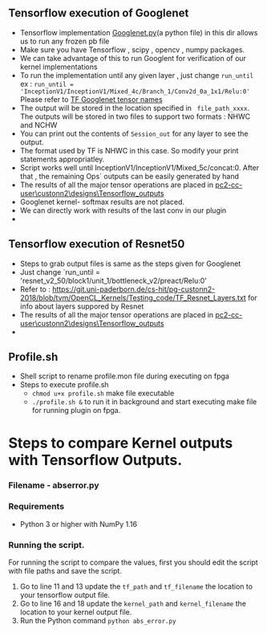 ## Tensorflow execution of Googlenet 
- Tensorflow implementation [Googlenet.py](https://git.uni-paderborn.de/cs-hit/pg-custonn2-2018/blob/tvm/OpenCL_Kernels/Testing_code/googlenet.py)(a python file) in this dir allows us to run any frozen pb file
- Make sure you have Tensorflow , scipy , opencv , numpy packages. 
- We can take advantage of this to run Googlent for verification of our kernel implementations
- To run the implementation until any given layer , just change `run_until` ex : `run_until = 'InceptionV1/InceptionV1/Mixed_4c/Branch_1/Conv2d_0a_1x1/Relu:0'`  
   Please refer to [TF Googlenet tensor names](https://git.uni-paderborn.de/cs-hit/pg-custonn2-2018/blob/tvm/OpenCL_Kernels/Testing_code/TF_Googlenet_Layers.txt) 
- The output will be stored in  the location specified in ` file_path_xxxx`. The outputs will be stored in two files to support two formats : NHWC and NCHW
- You can print out the contents of `Session_out` for any layer to see the output.
- The format used by TF is NHWC in this case. So modify your print statements appropriatley.
- Script works well until InceptionV1/InceptionV1/Mixed_5c/concat:0. After that , the remaining Ops` outputs can be easily generated by hand
- The results of all the major tensor operations are placed in [pc2-cc-user\custonn2\designs\Tensorflow_outputs](\\fs-cifs.uni-paderborn.de\upb\scratch\departments\pc2\groups\pc2-cc-user\custonn2\designs\Tensorflow_outputs)
- Googlenet kernel- softmax results are not placed.
- We can directly work with results of the last conv in our plugin 
- 


## Tensorflow execution of Resnet50
- Steps to grab output files is same as the steps given for Googlenet  
- Just change  `run_until = 'resnet_v2_50/block1/unit_1/bottleneck_v2/preact/Relu:0'
- Refer to : https://git.uni-paderborn.de/cs-hit/pg-custonn2-2018/blob/tvm/OpenCL_Kernels/Testing_code/TF_Resnet_Layers.txt for info about layers suppored by Resnet
- The results of all the major tensor operations are placed in [pc2-cc-user\custonn2\designs\Tensorflow_outputs](\\fs-cifs.uni-paderborn.de\upb\scratch\departments\pc2\groups\pc2-cc-user\custonn2\designs\Tensorflow_outputs)
- 

## Profile.sh
- Shell script to rename profile.mon file during executing on fpga
- Steps to execute profile.sh
  - `chmod u+x profile.sh` make file executable
  - `./profile.sh &` to run it in background and start executing make file for running plugin on fpga.



# Steps to compare Kernel outputs with Tensorflow Outputs.

### Filename - abserror.py

### Requirements

 - Python 3 or higher with NumPy 1.16


### Running the script.
 For running the script to compare the values, first you should edit the script with file paths and save the script.
 1. Go to line 11 and 13 update the `tf_path` and `tf_filename` the location to your tensorflow output file.
 2. Go to line 16 and 18 update the `kernel_path` and `kernel_filename` the location to your kernel output file.
2. Run the Python command
`python abs_error.py`

 
